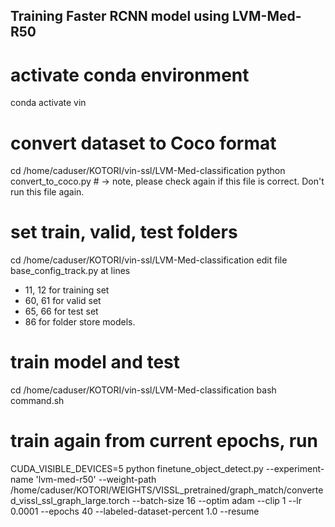 ## Training Faster RCNN model using LVM-Med-R50

# activate conda environment
conda activate vin

# convert dataset to Coco format
cd /home/caduser/KOTORI/vin-ssl/LVM-Med-classification
python convert_to_coco.py # -> note, please check again if this file is correct. Don't run this file again.

# set train, valid, test folders
cd /home/caduser/KOTORI/vin-ssl/LVM-Med-classification
edit file base_config_track.py at lines
+ 11, 12 for training set
+ 60, 61 for valid set
+ 65, 66 for test set
+ 86 for folder store models.

# train model and test
cd /home/caduser/KOTORI/vin-ssl/LVM-Med-classification
bash command.sh

# train again from current epochs, run
CUDA_VISIBLE_DEVICES=5 python finetune_object_detect.py --experiment-name 'lvm-med-r50' --weight-path /home/caduser/KOTORI/WEIGHTS/VISSL_pretrained/graph_match/converted_vissl_ssl_graph_large.torch --batch-size 16 --optim adam --clip 1 --lr 0.0001 --epochs 40 --labeled-dataset-percent 1.0 --resume
